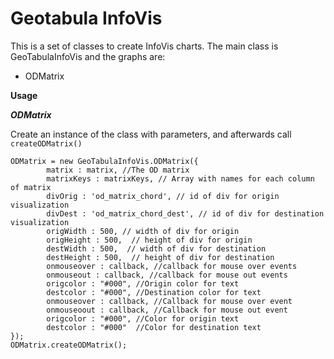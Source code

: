 # Geotabula InfoVis

This is a set of classes to create InfoVis charts. The main class is GeoTabulaInfoVis and the graphs are:
* ODMatrix

**Usage**

***ODMatrix***

Create an instance of the class with parameters, and afterwards call ```createODMatrix()```
```
ODMatrix = new GeoTabulaInfoVis.ODMatrix({
		matrix : matrix, //The OD matrix  
		matrixKeys : matrixKeys, // Array with names for each column of matrix
		divOrig : 'od_matrix_chord', // id of div for origin visualization
		divDest : 'od_matrix_chord_dest', // id of div for destination visualization 
		origWidth : 500, // width of div for origin
		origHeight : 500,  // height of div for origin
		destWidth : 500,  // width of div for destination
		destHeight : 500,  // height of div for destination
		onmouseover : callback, //callback for mouse over events
		onmouseout : callback, //callback for mouse out events
		origcolor : "#000", //Origin color for text
		destcolor : "#000", //Destination color for text
		onmouseover : callback,	//Callback for mouse over event
		onmouseoout : callback,	//Callback for mouse out event
		origcolor : "#000",	//Color for origin text
		destcolor : "#000"	//Color for destination text
});
ODMatrix.createODMatrix();
```

